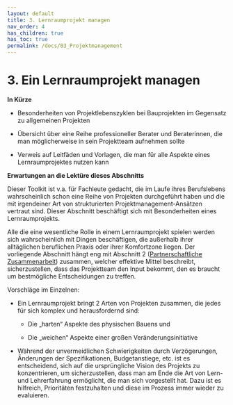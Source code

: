 ```yaml
---
layout: default
title: 3. Lernraumprojekt managen
nav_order: 4
has_children: true
has_toc: true
permalink: /docs/03_Projektmanagement
---
```


# 3. Ein Lernraumprojekt managen

**In Kürze**

-   Besonderheiten von Projektlebenszyklen bei Bauprojekten im Gegensatz zu allgemeinen Projekten

-   Übersicht über eine Reihe professioneller Berater und Beraterinnen, die man möglicherweise in sein Projektteam aufnehmen sollte

-   Verweis auf Leitfäden und Vorlagen, die man für alle Aspekte eines Lernraumprojektes nutzen kann

**Erwartungen an die Lektüre dieses Abschnitts**

Dieser Toolkit ist v.a. für Fachleute gedacht, die im Laufe ihres
Berufslebens wahrscheinlich schon eine Reihe von Projekten durchgeführt
haben und die mit irgendeiner Art von strukturierten
Projektmanagement-Ansätzen vertraut sind. Dieser Abschnitt beschäftigt
sich mit Besonderheiten eines Lernraumprojekts.

Alle die eine wesentliche Rolle in einem Lernraumprojekt spielen werden
sich wahrscheinlich mit Dingen beschäftigen, die außerhalb ihrer
alltäglichen beruflichen Praxis oder ihrer Komfortzone liegen. Der
vorliegende Abschnitt hängt eng mit Abschnitt 2 ([Partnerschaftliche Zusammenarbeit](../02_Zusammenarbeit/00_Zusammenarbeit.md)) zusammen,
welcher effektive Mittel beschreibt, sicherzustellen, dass das
Projektteam den Input bekommt, den es braucht um bestmögliche
Entscheidungen zu treffen.

Vorschläge im Einzelnen:

-   Ein Lernraumprojekt bringt 2 Arten von Projekten zusammen, die jedes
    für sich komplex und herausfordernd sind:

    -   Die „harten“ Aspekte des physischen Bauens und

    -   Die „weichen“ Aspekte einer großen Veränderungsinitiative

-   Während der unvermeidlichen Schwierigkeiten durch Verzögerungen,
    Änderungen der Spezifikationen, Budgetanstiege, etc. ist es
    entscheidend, sich auf die ursprüngliche Vision des Projekts zu
    konzentrieren, um sicherzustellen, dass man am Ende die Art von
    Lern- und Lehrerfahrung ermöglicht, die man sich vorgestellt hat.
    Dazu ist es hilfreich, Prioritäten festzuhalten und diese im Prozess
    immer wieder zu evaluieren.

